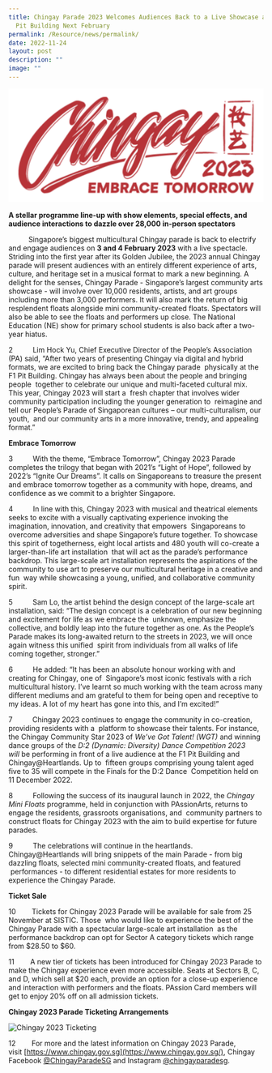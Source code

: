```yaml
---
title: Chingay Parade 2023 Welcomes Audiences Back to a Live Showcase at the F1
  Pit Building Next February
permalink: /Resource/news/permalink/
date: 2022-11-24
layout: post
description: ""
image: ""
---
```

![](/images/NewsRoom/Chingay%202023.png)

**A stellar programme line-up with show elements, special effects, and audience interactions to dazzle over 28,000 in-person spectators**

           Singapore’s biggest multicultural Chingay parade is back to electrify and engage audiences on **3 and 4 February 2023** with a live spectacle. Striding into the first year after its Golden Jubilee, the 2023 annual Chingay parade will present audiences with an entirely different experience of arts, culture, and heritage set in a musical format to mark a new beginning. A delight for the senses, Chingay Parade - Singapore’s largest community arts showcase - will involve over 10,000 residents, artists, and art groups including more than 3,000 performers. It will also mark the return of big resplendent floats alongside mini community-created floats. Spectators will also be able to see the floats and performers up close. The National Education (NE) show for primary school students is also back after a two-year hiatus. 

2          Lim Hock Yu, Chief Executive Director of the People’s Association (PA) said, “After two years of presenting Chingay via digital and hybrid formats, we are excited to bring back the Chingay parade  physically at the F1 Pit Building. Chingay has always been about the people and bringing people  together to celebrate our unique and multi-faceted cultural mix. This year, Chingay 2023 will start a  fresh chapter that involves wider community participation including the younger generation to  reimagine and tell our People’s Parade of Singaporean cultures – our multi-culturalism, our youth,  and our community arts in a more innovative, trendy, and appealing format.” 


**Embrace Tomorrow** 

3          With the theme, “Embrace Tomorrow”, Chingay 2023 Parade completes the trilogy that began with 2021’s “Light of Hope”, followed by 2022’s “Ignite Our Dreams”. It calls on Singaporeans to treasure the present and embrace tomorrow together as a community with hope, dreams, and  confidence as we commit to a brighter Singapore. 

4          In line with this, Chingay 2023 with musical and theatrical elements seeks to excite with a visually captivating experience invoking the imagination, innovation, and creativity that empowers  Singaporeans to overcome adversities and shape Singapore’s future together. To showcase this spirit of togetherness, eight local artists and 480 youth will co-create a larger-than-life art installation  that will act as the parade’s performance backdrop. This large-scale art installation represents the aspirations of the community to use art to preserve our multicultural heritage in a creative and fun  way while showcasing a young, unified, and collaborative community spirit.  

5          Sam Lo, the artist behind the design concept of the large-scale art installation, said: “The design concept is a celebration of our new beginning and excitement for life as we embrace the  unknown, emphasize the collective, and boldly leap into the future together as one. As the People’s  Parade makes its long-awaited return to the streets in 2023, we will once again witness this unified  spirit from individuals from all walks of life coming together, stronger.”  

6          He added: “It has been an absolute honour working with and creating for Chingay, one of  Singapore’s most iconic festivals with a rich multicultural history. I’ve learnt so much working with the team across many different mediums and am grateful to them for being open and receptive to  my ideas. A lot of my heart has gone into this, and I’m excited!” 

7          Chingay 2023 continues to engage the community in co-creation, providing residents with a  platform to showcase their talents. For instance, the Chingay Community Star 2023 of _We’ve Got Talent! (WGT)_ and winning dance groups of the _D:2 (Dynamic: Diversity) Dance Competition 2023 will_ be performing in front of a live audience at the F1 Pit Building and Chingay@Heartlands. Up to  fifteen groups comprising young talent aged five to 35 will compete in the Finals for the D:2 Dance  Competition held on 11 December 2022. 

8          Following the success of its inaugural launch in 2022, the _Chingay Mini Floats_ programme, held in conjunction with PAssionArts, returns to engage the residents, grassroots organisations, and  community partners to construct floats for Chingay 2023 with the aim to build expertise for future  parades. 

9          The celebrations will continue in the heartlands. Chingay@Heartlands will bring snippets of the main Parade - from big dazzling floats, selected mini community-created floats, and featured  performances - to different residential estates for more residents to experience the Chingay Parade. 


**Ticket Sale** 

10        Tickets for Chingay 2023 Parade will be available for sale from 25 November at SISTIC. Those  who would like to experience the best of the Chingay Parade with a spectacular large-scale art installation  as the performance backdrop can opt for Sector A category tickets which range from $28.50 to $60. 

11        A new tier of tickets has been introduced for Chingay 2023 Parade to make the Chingay experience even more accessible. Seats at Sectors B, C, and D, which sell at $20 each, provide an option for a close-up experience and interaction with performers and the floats. PAssion Card members will get to enjoy 20% off on all admission tickets. 


**Chingay 2023 Parade Ticketing Arrangements** 

![Chingay 2023 Ticketing](https://www.pa.gov.sg/images/default-source/module/news/tickets.png?sfvrsn=38621b8d_0 "Chingay 2023 Ticketing")

12        For more and the latest information on Chingay 2023 Parade, visit [https://www.chingay.gov.sg](https://www.chingay.gov.sg/), Chingay Facebook [@ChingayParadeSG](https://www.facebook.com/chingayparadesg) and Instagram [@chingayparadesg](https://www.instagram.com/chingayparadesg/).